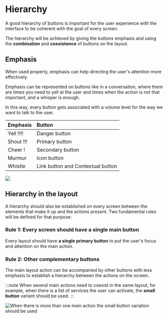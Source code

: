 # Hierarchy

A good hierarchy of buttons is important for the user experience with the interface to be coherent with the goal of every screen.

The hierarchy will be achieved by giving the buttons emphasis and using the **combination** and **coexistence** of buttons on the layout.

## Emphasis

When used properly, emphasis can help directing the user's attention more effectively. ‌

Emphasis can be represented on buttons like in a conversation, where there are times you need to yell at the user and times when the action is not that important, and a whisper is enough.

In this way, every button gets associated with a volume level for the way we want to talk to the user.

| Emphasis | Button |
| :--- | :--- |
| Yell !!!! | Danger button |
| Shout !!! | Primary button |
| Cheer ! | Secondary button |
| Murmur | Icon button |
| Whistle | Link button and Contextual button |

![](../img/hierarchy_emphasis.png)

## Hierarchy in the layout

A hierarchy should also be established on every screen between the elements that make it up and the actions present. Two fundamental rules will be defined for that purpose:

### **Rule 1: Every screen should have a single main button**

Every layout should have **a single primary button** to put the user's focus and attention on the main action.

### **Rule 2: Other complementary buttons**

The main layout action can be accompanied by other buttons with less emphasis to establish a hierarchy between the actions on the screen.

:::note
When several main actions need to coexist in the same layout, for example, when there is a list of services the user can activate, the **small button** variant should be used.
:::

![When there is more than one main action the small button variation should be used](../img/hierarchy_layout.png)

